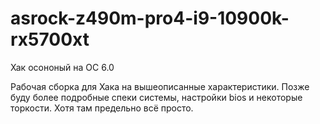 # asrock-z490m-pro4-i9-10900k-rx5700xt
Хак осононый на OC 6.0

Рабочая сборка для Хака на вышеописанные характеристики. Позже буду более подробные спеки системы, настройки bios и некоторые торкости. Хотя там предельно всё просто.
